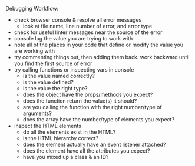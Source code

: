 Debugging Workflow:
* check browser console & resolve all error messages
  * look at file name, line number of error, and error type
* check for useful linter messages near the source of the error
* console log the value you are trying to work with
* note all of the places in your code that define or modify the value you are working with
* try commenting things out, then adding them back. work backward until you find the first source of error
* try calling functions or inspecting vars in console
  * is the value named correctly?
  * is the value defined?
  * is the value the right type?
  * does the object have the props/methods you expect?
  * does the function return the value(s) it should?
  * are you calling the function with the right number/type of arguments?
  * does the array have the number/type of elements you expect?
* inspect the HTML elements
  * do all the elements exist in the HTML?
  * is the HTML hierarchy correct?
  * does the element actually have an event listener attached?
  * does the element have all the attributes you expect?
  * have you mixed up a class & an ID?